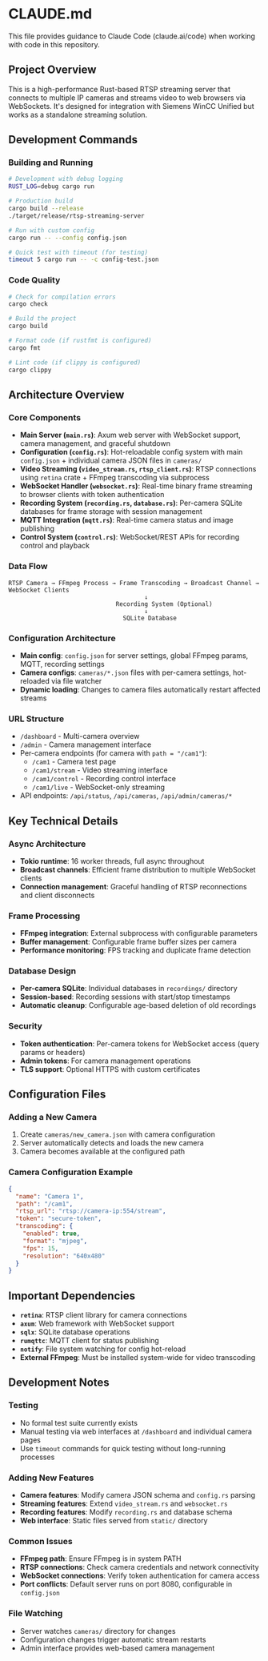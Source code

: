 # CLAUDE.md

This file provides guidance to Claude Code (claude.ai/code) when working with code in this repository.

## Project Overview

This is a high-performance Rust-based RTSP streaming server that connects to multiple IP cameras and streams video to web browsers via WebSockets. It's designed for integration with Siemens WinCC Unified but works as a standalone streaming solution.

## Development Commands

### Building and Running
```bash
# Development with debug logging
RUST_LOG=debug cargo run

# Production build
cargo build --release
./target/release/rtsp-streaming-server

# Run with custom config
cargo run -- --config config.json

# Quick test with timeout (for testing)
timeout 5 cargo run -- -c config-test.json
```

### Code Quality
```bash
# Check for compilation errors
cargo check

# Build the project
cargo build

# Format code (if rustfmt is configured)
cargo fmt

# Lint code (if clippy is configured)
cargo clippy
```

## Architecture Overview

### Core Components
- **Main Server (`main.rs`)**: Axum web server with WebSocket support, camera management, and graceful shutdown
- **Configuration (`config.rs`)**: Hot-reloadable config system with main `config.json` + individual camera JSON files in `cameras/`
- **Video Streaming (`video_stream.rs`, `rtsp_client.rs`)**: RTSP connections using `retina` crate + FFmpeg transcoding via subprocess
- **WebSocket Handler (`websocket.rs`)**: Real-time binary frame streaming to browser clients with token authentication
- **Recording System (`recording.rs`, `database.rs`)**: Per-camera SQLite databases for frame storage with session management
- **MQTT Integration (`mqtt.rs`)**: Real-time camera status and image publishing
- **Control System (`control.rs`)**: WebSocket/REST APIs for recording control and playback

### Data Flow
```
RTSP Camera → FFmpeg Process → Frame Transcoding → Broadcast Channel → WebSocket Clients
                                      ↓
                              Recording System (Optional)
                                      ↓
                                SQLite Database
```

### Configuration Architecture
- **Main config**: `config.json` for server settings, global FFmpeg params, MQTT, recording settings
- **Camera configs**: `cameras/*.json` files with per-camera settings, hot-reloaded via file watcher
- **Dynamic loading**: Changes to camera files automatically restart affected streams

### URL Structure
- `/dashboard` - Multi-camera overview
- `/admin` - Camera management interface  
- Per-camera endpoints (for camera with `path = "/cam1"`):
  - `/cam1` - Camera test page
  - `/cam1/stream` - Video streaming interface
  - `/cam1/control` - Recording control interface
  - `/cam1/live` - WebSocket-only streaming
- API endpoints: `/api/status`, `/api/cameras`, `/api/admin/cameras/*`

## Key Technical Details

### Async Architecture
- **Tokio runtime**: 16 worker threads, full async throughout
- **Broadcast channels**: Efficient frame distribution to multiple WebSocket clients
- **Connection management**: Graceful handling of RTSP reconnections and client disconnects

### Frame Processing
- **FFmpeg integration**: External subprocess with configurable parameters
- **Buffer management**: Configurable frame buffer sizes per camera
- **Performance monitoring**: FPS tracking and duplicate frame detection

### Database Design
- **Per-camera SQLite**: Individual databases in `recordings/` directory
- **Session-based**: Recording sessions with start/stop timestamps
- **Automatic cleanup**: Configurable age-based deletion of old recordings

### Security
- **Token authentication**: Per-camera tokens for WebSocket access (query params or headers)
- **Admin tokens**: For camera management operations
- **TLS support**: Optional HTTPS with custom certificates

## Configuration Files

### Adding a New Camera
1. Create `cameras/new_camera.json` with camera configuration
2. Server automatically detects and loads the new camera
3. Camera becomes available at the configured path

### Camera Configuration Example
```json
{
  "name": "Camera 1",
  "path": "/cam1",
  "rtsp_url": "rtsp://camera-ip:554/stream",
  "token": "secure-token",
  "transcoding": {
    "enabled": true,
    "format": "mjpeg",
    "fps": 15,
    "resolution": "640x480"
  }
}
```

## Important Dependencies
- **`retina`**: RTSP client library for camera connections
- **`axum`**: Web framework with WebSocket support
- **`sqlx`**: SQLite database operations
- **`rumqttc`**: MQTT client for status publishing
- **`notify`**: File system watching for config hot-reload
- **External FFmpeg**: Must be installed system-wide for video transcoding

## Development Notes

### Testing
- No formal test suite currently exists
- Manual testing via web interfaces at `/dashboard` and individual camera pages
- Use `timeout` commands for quick testing without long-running processes

### Adding New Features
- **Camera features**: Modify camera JSON schema and `config.rs` parsing
- **Streaming features**: Extend `video_stream.rs` and `websocket.rs`
- **Recording features**: Modify `recording.rs` and database schema
- **Web interface**: Static files served from `static/` directory

### Common Issues
- **FFmpeg path**: Ensure FFmpeg is in system PATH
- **RTSP connections**: Check camera credentials and network connectivity
- **WebSocket connections**: Verify token authentication for camera access
- **Port conflicts**: Default server runs on port 8080, configurable in `config.json`

### File Watching
- Server watches `cameras/` directory for changes
- Configuration changes trigger automatic stream restarts
- Admin interface provides web-based camera management
